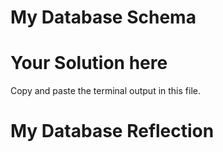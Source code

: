 # My Database Schema

<!--Include a link to your image-->

# Your Solution here

Copy and paste the terminal output in this file.

<!-- ## Show the terminal output here.  -->


# My Database Reflection

<!--Add your reflection here -->